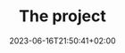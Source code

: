 ---
title: "The project"
description: ""
lead: ""
date: 2023-06-16T21:50:41+02:00
lastmod: 2023-06-16T21:50:41+02:00
draft: false
images: []
weight: 999
---